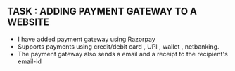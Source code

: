 ## TASK : ADDING PAYMENT GATEWAY TO A WEBSITE
- I have added payment gateway using Razorpay
- Supports payments using credit/debit card , UPI , wallet , netbanking.
- The payment gateway also sends a email and a receipt to the recipient's email-id


